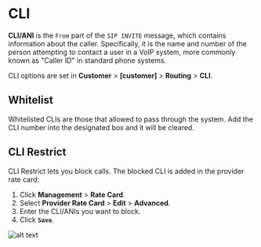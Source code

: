 # CLI
**CLI/ANI** is the `From` part of the `SIP INVITE` message, which contains information about the caller. Specifically, it is the name and number of the person attempting to contact a user in a VoIP system, more commonly known as "Caller ID" in standard phone systems.

CLI options are set in **Customer** > **[customer]** > **Routing** > **CLI**.

## Whitelist
Whitelisted CLIs are those that allowed to pass through the system. Add the CLI number into the designated box and it will be cleared.

## CLI Restrict
CLI Restrict lets you block calls. The blocked CLI is added in the provider rate card:

1. Click **Management** > **Rate Card**. 
2. Select **Provider Rate Card** > **Edit** > **Advanced**.
3. Enter the CLI/ANIs you want to block.
4. Click **`Save`**.

![alt text][recording-7]

[recording-7]: /customer/img/63.png "recording-7"
[recording-8]: /customer/img/recording-8.png "recording-8"
